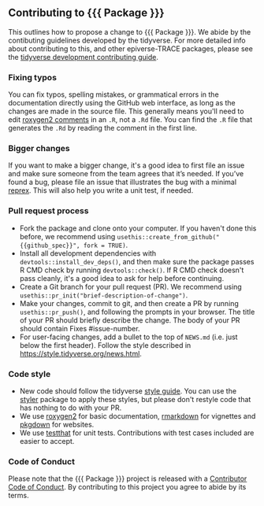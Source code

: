 ## Contributing to {{{ Package }}}

This outlines how to propose a change to {{{ Package }}}. We abide by the contibuting guidelines developed by the tidyverse. For more detailed info about contributing to this, and other epiverse-TRACE packages, please see the [tidyverse development contributing guide](https://www.tidyverse.org/contribute/). 

### Fixing typos 

You can fix typos, spelling mistakes, or grammatical errors in the documentation directly using the GitHub web interface, as long as the changes are made in the source file. This generally means you'll need to edit [roxygen2 comments](https://roxygen2.r-lib.org/articles/roxygen2.html) in an `.R`, not a `.Rd` file. You can find the `.R` file that generates the `.Rd` by reading the comment in the first line.

### Bigger changes

If you want to make a bigger change, it's a good idea to first file an issue and make sure someone from the team agrees that it’s needed. If you’ve found a bug, please file an issue that illustrates the bug with a minimal [reprex](https://www.tidyverse.org/help/#reprex). This will also help you write a unit test, if needed.

### Pull request process

- Fork the package and clone onto your computer. If you haven't done this before, we recommend using `usethis::create_from_github("{{github_spec}}", fork = TRUE)`.
- Install all development dependencies with `devtools::install_dev_deps()`, and then make sure the package passes R CMD check by running `devtools::check()`. If R CMD check doesn't pass cleanly, it's a good idea to ask for help before continuing.
- Create a Git branch for your pull request (PR). We recommend using `usethis::pr_init("brief-description-of-change")`.
- Make your changes, commit to git, and then create a PR by running `usethis::pr_push()`, and following the prompts in your browser. The title of your PR should briefly describe the change. The body of your PR should contain Fixes #issue-number.
- For user-facing changes, add a bullet to the top of `NEWS.md` (i.e. just below the first header). Follow the style described in https://style.tidyverse.org/news.html.

### Code style

- New code should follow the tidyverse [style guide](https://style.tidyverse.org/news.html). You can use the [styler](https://cran.r-project.org/web/packages/styler/index.html) package to apply these styles, but please don't restyle code that has nothing to do with your PR.
- We use [roxygen2](https://cran.r-project.org/web/packages/roxygen2/index.html) for basic documentation, [rmarkdown](https://rmarkdown.rstudio.com/docs/) for vignettes and [pkgdown](https://pkgdown.r-lib.org/) for websites.
- We use [testthat](https://cran.r-project.org/web/packages/testthat/index.html) for unit tests. Contributions with test cases included are easier to accept.

### Code of Conduct

Please note that the {{{ Package }}} project is released with a [Contributor Code of Conduct](https://github.com/epiverse-trace/.github/blob/main/CODE_OF_CONDUCT.md). By contributing to this project you agree to abide by its terms.
